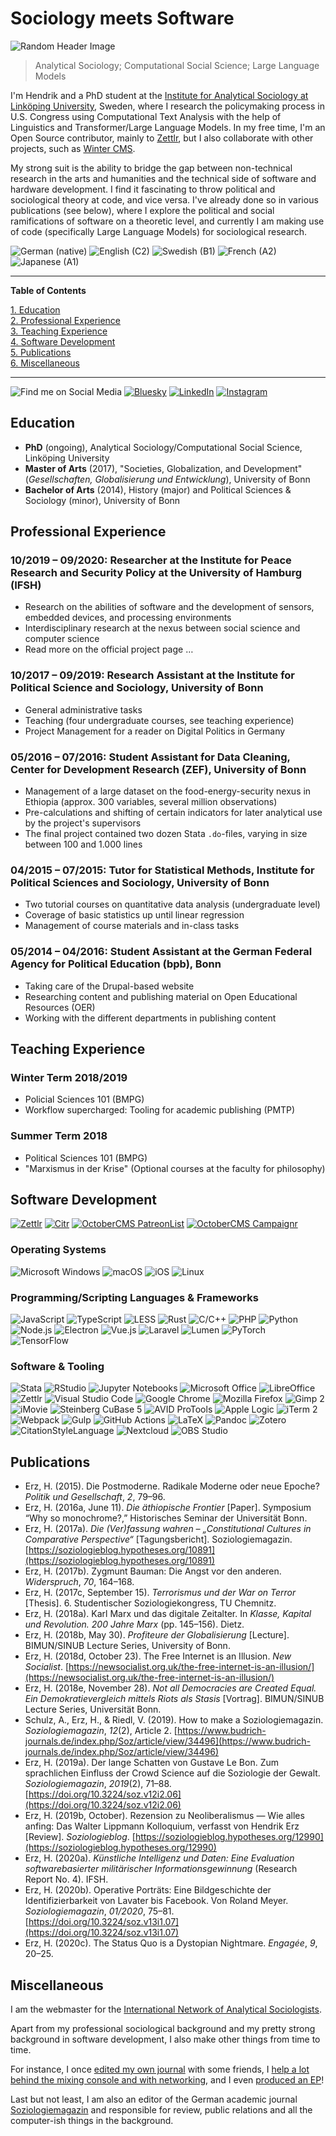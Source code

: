 # Sociology meets Software

![Random Header Image](https://source.unsplash.com/1000x200/?books,social,computer)

> Analytical Sociology; Computational Social Science; Large Language Models

I'm Hendrik and a PhD student at the [Institute for Analytical Sociology at Linköping University](https://liu.se/en/organisation/liu/iei/ias), Sweden, where I research the policymaking process in U.S. Congress using Computational Text Analysis with the help of Linguistics and Transformer/Large Language Models. In my free time, I'm an Open Source contributor, mainly to [Zettlr](https://www.zettlr.com/), but I also collaborate with other projects, such as [Winter CMS](https://github.com/wintercms/winter).

My strong suit is the ability to bridge the gap between non-technical research in the arts and humanities and the technical side of software and hardware development. I find it fascinating to throw political and sociological theory at code, and vice versa. I've already done so in various publications (see below), where I explore the political and social ramifications of software on a theoretic level, and currently I am making use of code (specifically Large Language Models) for sociological research.

![German (native)](https://img.shields.io/static/v1?label=language&message=Deutsch%20%28native%29&color=crimson)
![English (C2)](https://img.shields.io/static/v1?label=language&message=English%20%28C2%29&color=crimson)
![Swedish (B1)](https://img.shields.io/static/v1?label=language&message=Svenska%20%28B1%29&color=crimson)
![French (A2)](https://img.shields.io/static/v1?label=language&message=Français%20%28A2%29&color=crimson)
![Japanese (A1)](https://img.shields.io/static/v1?label=language&message=%E6%97%A5%E6%9C%AC%E8%AA%9E%20%28A1%29&color=crimson)

***

**Table of Contents**

[1. Education](https://github.com/nathanlesage#education)<br>
[2. Professional Experience](https://github.com/nathanlesage#professional-experience)<br>
[3. Teaching Experience](https://github.com/nathanlesage#teaching-experience)<br>
[4. Software Development](https://github.com/nathanlesage#software-development)<br>
[5. Publications](https://github.com/nathanlesage#publications)<br>
[6. Miscellaneous](https://github.com/nathanlesage#miscellaneous)

***

![Find me on Social Media](https://img.shields.io/static/v1?label=Find%20me%20on&message=Social%20Media&color=555)
[![Bluesky](https://img.shields.io/badge/bluesky-%40hendrik-erz.de-blue?label=Bluesky)](https://bsky.app/profile/hendrik-erz.de)
[![LinkedIn](https://img.shields.io/static/v1?label=LinkedIn&message=Hendrik%20Erz&color=0077B5&logo=linkedin)](https://www.linkedin.com/in/hendrik-erz/)
[![Instagram](https://img.shields.io/static/v1?label=Instagram&message=nathan_lesage&color=E4405F&logo=instagram)](https://www.instagram.com/nathan_lesage/)

## Education

- **PhD** (ongoing), Analytical Sociology/Computational Social Science, Linköping University
- **Master of Arts** (2017), "Societies, Globalization, and Development" (_Gesellschaften, Globalisierung und Entwicklung_), University of Bonn
- **Bachelor of Arts** (2014), History (major) and Political Sciences & Sociology (minor), University of Bonn

## Professional Experience

### 10/2019 – 09/2020: Researcher at the Institute for Peace Research and Security Policy at the University of Hamburg (IFSH)

* Research on the abilities of software and the development of sensors, embedded devices, and processing environments
* Interdisciplinary research at the nexus between social science and computer science
* Read more on the official project page …

### 10/2017 – 09/2019: Research Assistant at the Institute for Political Science and Sociology, University of Bonn

* General administrative tasks
* Teaching (four undergraduate courses, see teaching experience)
* Project Management for a reader on Digital Politics in Germany

### 05/2016 – 07/2016: Student Assistant for Data Cleaning, Center for Development Research (ZEF), University of Bonn

* Management of a large dataset on the food-energy-security nexus in Ethiopia (approx. 300 variables, several million observations)
* Pre-calculations and shifting of certain indicators for later analytical use by the project's supervisors
* The final project contained two dozen Stata `.do`-files, varying in size between 100 and 1.000 lines

### 04/2015 – 07/2015: Tutor for Statistical Methods, Institute for Political Sciences and Sociology, University of Bonn

* Two tutorial courses on quantitative data analysis (undergraduate level)
* Coverage of basic statistics up until linear regression
* Management of course materials and in-class tasks

### 05/2014 – 04/2016: Student Assistant at the German Federal Agency for Political Education (bpb), Bonn

* Taking care of the Drupal-based website
* Researching content and publishing material on Open Educational Resources (OER)
* Working with the different departments in publishing content

## Teaching Experience

### Winter Term 2018/2019

* Policial Sciences 101 (BMPG)
* Workflow supercharged: Tooling for academic publishing (PMTP)

### Summer Term 2018
 
* Political Sciences 101 (BMPG)
* "Marxismus in der Krise" (Optional courses at the faculty for philosophy)

## Software Development

[![Zettlr](https://img.shields.io/badge/Zettlr-Maintainer-1cb27e?logo=zettlr)](https://www.zettlr.com/)
[![Citr](https://img.shields.io/static/v1?label=lib&message=Citr&color=yellow&logo=javascript)](https://github.com/Zettlr/Citr/)
[![OctoberCMS PatreonList](https://img.shields.io/static/v1?label=plugin&message=PatreonList&color=red&logo=laravel)](https://github.com/nathanlesage/oc-patreonlist/)
[![OctoberCMS Campaignr](https://img.shields.io/static/v1?label=plugin&message=Campaignr&color=red&logo=laravel)](https://github.com/nathanlesage/oc-campaignr/)

### Operating Systems

![Microsoft Windows](https://img.shields.io/static/v1?label=OS&message=Microsoft%20Windows&color=0078D6&logo=windows)
![macOS](https://img.shields.io/static/v1?label=OS&message=macOS&color=999999&logo=apple)
![iOS](https://img.shields.io/static/v1?label=OS&message=iOS&color=000000&logo=ios)
![Linux](https://img.shields.io/static/v1?label=OS&message=Linux&color=A81D33&logo=debian)

### Programming/Scripting Languages & Frameworks

![JavaScript](https://img.shields.io/static/v1?label=lang&message=JavaScript&color=F7DF1E&logo=javascript)
![TypeScript](https://img.shields.io/static/v1?label=lang&message=TypeScript&color=007ACC&logo=typescript)
![LESS](https://img.shields.io/static/v1?label=lang&message=LESS&color=1572B6&logo=css3)
![Rust](https://img.shields.io/static/v1?label=lang&message=Rust&color=000&logo=rust)
![C/C++](https://img.shields.io/static/v1?label=lang&message=C++&color=00599C&logo=c)
![PHP](https://img.shields.io/static/v1?label=lang&message=PHP&color=777BB4&logo=php)
![Python](https://img.shields.io/static/v1?label=lang&message=Python&color=3776AB&logo=python)
![Node.js](https://img.shields.io/static/v1?label=framework&message=Node.js&color=339933&logo=node-dot-js)
![Electron](https://img.shields.io/static/v1?label=framework&message=Electron&color=47848F&logo=electron)
![Vue.js](https://img.shields.io/static/v1?label=framework&message=Vue.js&color=4FC08D&logo=vue-dot-js)
![Laravel](https://img.shields.io/static/v1?label=framework&message=Laravel&color=FF2D20&logo=laravel)
![Lumen](https://img.shields.io/static/v1?label=framework&message=Lumen&color=E74430&logo=lumen)
![PyTorch](https://img.shields.io/static/v1?label=framework&message=PyTorch&color=EE4C2C&logo=pytorch)
![TensorFlow](https://img.shields.io/static/v1?label=framework&message=TensorFlow&color=FF6F00&logo=tensorflow)

### Software & Tooling

![Stata](https://img.shields.io/static/v1?label=statistics&message=Stata&color=3776AB)
![RStudio](https://img.shields.io/static/v1?label=statistics&message=RStudio&color=276DC3&logo=r)
![Jupyter Notebooks](https://img.shields.io/static/v1?label=statistics&message=Jupyter%20Notebooks&color=F37626&logo=jupyter)
![Microsoft Office](https://img.shields.io/static/v1?label=office&message=MS%20Office&color=D83B01&logo=microsoftoffice)
![LibreOffice](https://img.shields.io/static/v1?label=office&message=LibreOffice&color=18A303&logo=libreoffice)
![Zettlr](https://img.shields.io/static/v1?label=office&message=Zettlr&color=1cb27e)
![Visual Studio Code](https://img.shields.io/static/v1?label=editing&message=VSCode&color=007ACC&logo=visualstudiocode)
![Google Chrome](https://img.shields.io/static/v1?label=office&message=Google%20Chrome&color=4285F4&logo=googlechrome)
![Mozilla Firefox](https://img.shields.io/static/v1?label=office&message=Mozilla%20Firefox&color=FF7139&logo=firefoxbrowser)
![Gimp 2](https://img.shields.io/static/v1?label=photo&message=GIMP%202&color=5C5543)
![iMovie](https://img.shields.io/static/v1?label=video&message=iMovie&color=000000)
![Steinberg CuBase 5](https://img.shields.io/static/v1?label=audio&message=Steinberg%20CuBase%205&color=1cb27e)
![AVID ProTools](https://img.shields.io/static/v1?label=audio&message=AVID%20ProTools&color=1cb27e)
![Apple Logic](https://img.shields.io/static/v1?label=audio&message=Apple%20Logic&color=000000)
![iTerm 2](https://img.shields.io/static/v1?label=terminal&message=iTerm%202&color=1cb27e)
![Webpack](https://img.shields.io/static/v1?label=tooling&message=Webpack&color=8DD6F9&logo=webpack)
![Gulp](https://img.shields.io/static/v1?label=tooling&message=Gulp&color=CF4647&logo=gulp)
![GitHub Actions](https://img.shields.io/static/v1?label=tooling&message=GitHub%20Actions&color=2088FF&logo=githubactions)
![LaTeX](https://img.shields.io/static/v1?label=tooling&message=LaTeX&color=008080&logo=latex)
![Pandoc](https://img.shields.io/static/v1?label=tooling&message=Pandoc&color=000000)
![Zotero](https://img.shields.io/static/v1?label=tooling&message=Zotero&color=cc2936)
![CitationStyleLanguage](https://img.shields.io/static/v1?label=tooling&message=Citation%20Style%20Language%20%28CSL%29&color=2d98e0)
![Nextcloud](https://img.shields.io/static/v1?label=tooling&message=Nextcloud&color=0082C9&logo=nextcloud)
![OBS Studio](https://img.shields.io/static/v1?label=tooling&message=OBS%20Studio&color=302E31&logo=obsstudio)
  
## Publications

* Erz, H. (2015). Die Postmoderne. Radikale Moderne oder neue Epoche? _Politik und Gesellschaft_, _2_, 79–96.
* Erz, H. (2016a, June 11). _Die äthiopische Frontier_ \[Paper\]. Symposium “Why so monochrome?,” Historisches Seminar der Universität Bonn.
* Erz, H. (2017a). _Die (Ver)fassung wahren – „Constitutional Cultures in Comparative Perspective“_ \[Tagungsbericht\]. Soziologiemagazin. [https://soziologieblog.hypotheses.org/10891](https://soziologieblog.hypotheses.org/10891)
* Erz, H. (2017b). Zygmunt Bauman: Die Angst vor den anderen. _Widerspruch_, _70_, 164–168.
* Erz, H. (2017c, September 15). _Terrorismus und der War on Terror_ \[Thesis\]. 6. Studentischer Soziologiekongress, TU Chemnitz.
* Erz, H. (2018a). Karl Marx und das digitale Zeitalter. In _Klasse, Kapital und Revolution. 200 Jahre Marx_ (pp. 145–156). Dietz.
* Erz, H. (2018b, May 30). _Profiteure der Globalisierung_ \[Lecture\]. BIMUN/SINUB Lecture Series, University of Bonn.
* Erz, H. (2018d, October 23). The Free Internet is an Illusion. _New Socialist_. [https://newsocialist.org.uk/the-free-internet-is-an-illusion/](https://newsocialist.org.uk/the-free-internet-is-an-illusion/)
* Erz, H. (2018e, November 28). _Not all Democracies are Created Equal. Ein Demokratievergleich mittels Riots als Stasis_ \[Vortrag\]. BIMUN/SINUB Lecture Series, Universität Bonn.
* Schulz, A., Erz, H., & Riedl, V. (2019). How to make a Soziologiemagazin. _Soziologiemagazin_, _12_(2), Article 2. [https://www.budrich-journals.de/index.php/Soz/article/view/34496](https://www.budrich-journals.de/index.php/Soz/article/view/34496)
* Erz, H. (2019a). Der lange Schatten von Gustave Le Bon. Zum sprachlichen Einfluss der Crowd Science auf die Soziologie der Gewalt. _Soziologiemagazin_, _2019_(2), 71–88. [https://doi.org/10.3224/soz.v12i2.06](https://doi.org/10.3224/soz.v12i2.06)
* Erz, H. (2019b, October). Rezension zu Neoliberalismus — Wie alles anfing: Das Walter Lippmann Kolloquium, verfasst von Hendrik Erz \[Review\]. _Soziologieblog_. [https://soziologieblog.hypotheses.org/12990](https://soziologieblog.hypotheses.org/12990)
* Erz, H. (2020a). _Künstliche Intelligenz und Daten: Eine Evaluation softwarebasierter militärischer Informationsgewinnung_ (Research Report No. 4). IFSH.
* Erz, H. (2020b). Operative Porträts: Eine Bildgeschichte der Identifizierbarkeit von Lavater bis Facebook. Von Roland Meyer. _Soziologiemagazin_, _01/2020_, 75–81. [https://doi.org/10.3224/soz.v13i1.07](https://doi.org/10.3224/soz.v13i1.07)
* Erz, H. (2020c). The Status Quo is a Dystopian Nightmare. _Engagée_, _9_, 20–25.

## Miscellaneous

I am the webmaster for the [International Network of Analytical Sociologists](https://www.analyticalsociology.com/).

Apart from my professional sociological background and my pretty strong background in software development, I also make other things from time to time.

For instance, I once [edited my own journal](https://www.dispositio-opinio.de/) with some friends, I [help a lot behind the mixing console and with networking](https://www.green-juice.de/), and I even [produced an EP](https://open.spotify.com/album/1unyh75PifL4izuB52ZbCV?si=MME-ZkFOQdyPU0NU_V3uzQ)!

Last but not least, I am also an editor of the German academic journal [Soziologiemagazin](https://soziologieblog.hypotheses.org/) and responsible for review, public relations and all the computer-ish things in the background.
